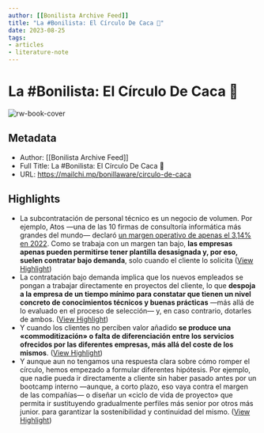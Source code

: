 ```yaml
---
author: [[Bonilista Archive Feed]]
title: "La #Bonilista: El Círculo De Caca 💩"
date: 2023-08-25
tags: 
- articles
- literature-note
---
```

# La #Bonilista: El Círculo De Caca 💩

![rw-book-cover](https://mcusercontent.com/374c664073e1a1fa3deca53b4/images/92de885a-a475-1b9d-a91a-f2524ab3f139.jpeg)

## Metadata
- Author: [[Bonilista Archive Feed]]
- Full Title: La #Bonilista: El Círculo De Caca 💩
- URL: https://mailchi.mp/bonillaware/circulo-de-caca

## Highlights
- La subcontratación de personal técnico es un negocio de volumen. Por ejemplo, Atos —una de las 10 firmas de consultoría informática más grandes del mundo— declaró [un margen operativo de apenas el 3,14% en 2022](https://www.marketscreener.com/quote/stock/ATOS-SE-4612/financials/). 
  Como se trabaja con un margen tan bajo, **las empresas apenas pueden permitirse tener plantilla desasignada y, por eso, suelen contratar bajo demanda**, solo cuando el cliente lo solicita ([View Highlight](https://read.readwise.io/read/01gy4ta9q636rfsdzq3q43aa9k))
- La contratación bajo demanda implica que los nuevos empleados se pongan a trabajar directamente en proyectos del cliente, lo que **despoja a la empresa de un tiempo mínimo para constatar que tienen un nivel concreto de conocimientos técnicos y buenas prácticas** —más allá de lo evaluado en el proceso de selección— y, en caso contrario, dotarles de ambos. ([View Highlight](https://read.readwise.io/read/01gy4ta5vn44e6yww6qe0qww9f))
- Y cuando los clientes no perciben valor añadido **se produce una «commoditización» o falta de diferenciación entre los servicios ofrecidos por las diferentes empresas, más allá del coste de los mismos**. ([View Highlight](https://read.readwise.io/read/01gy4tavw6drbpyf92zxyezv4f))
- Y aunque aun no tengamos una respuesta clara sobre cómo romper el círculo, hemos empezado a formular diferentes hipótesis. Por ejemplo, que nadie pueda ir directamente a cliente sin haber pasado antes por un bootcamp interno —aunque, a corto plazo, eso vaya contra el margen de las compañías— o diseñar un «ciclo de vida de proyecto» que permita ir sustituyendo gradualmente perfiles más senior por otros más junior. para garantizar la sostenibilidad y continuidad del mismo. ([View Highlight](https://read.readwise.io/read/01gy4tbnymvccch5vez733tp01))

